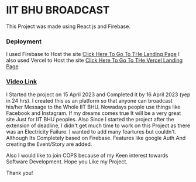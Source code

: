 # IIT BHU BROADCAST

This Project was made using React js and Firebase.

### Deployment
 
I used Firebase to Host the site [Click Here To Go To THe Landing Page](https://iit-bhu-broadcast.web.app/)
I also used Vercel to Host the site [Click Here To Go To THe Vercel Landing Page](https://iit-bhu-broadcast.vercel.app/)

### [Video Link](https://drive.google.com/file/d/1D5n6qKVRNDSVVPSmhbtA2XBJKMdXqO0f/view?usp=sharing)

I Started the project on 15 April 2023 and Completed it by 16 April 2023 (yep in 24 hrs). I created this as an platform so that anyone can broadcast his/her Message to the Whole IIT BHU. Nowadays people use things like Facebook and Instagram. If my dreams comes true It will be a very great site Just for IIT BHU peoples. Also Since I started the project after the extension of deadline, I didn't get much time to work on this Project as there was an Electricity Failure. I wanted to add many feartures but couldn't. Although Its Completely based on Firebase. Features like google Auth And creating the Event/Story are added.

Also I would like to join COPS because of my Keen interest towards Software Development. Hope you Like my Project.

Thank you!

